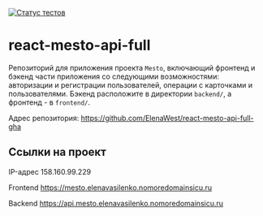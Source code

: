 [![Статус тестов](../../actions/workflows/tests.yml/badge.svg)](../../actions/workflows/tests.yml)

# react-mesto-api-full
Репозиторий для приложения проекта `Mesto`, включающий фронтенд и бэкенд части приложения со следующими возможностями: авторизации и регистрации пользователей, операции с карточками и пользователями. Бэкенд расположите в директории `backend/`, а фронтенд - в `frontend/`. 
  
Адрес репозитория: https://github.com/ElenaWest/react-mesto-api-full-gha

## Ссылки на проект

IP-адрес 158.160.99.229

Frontend https://mesto.elenavasilenko.nomoredomainsicu.ru

Backend https://api.mesto.elenavasilenko.nomoredomainsicu.ru

